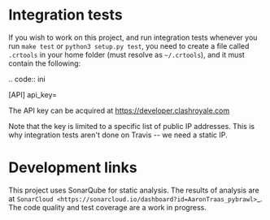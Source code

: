 
# Integration tests

If you wish to work on this project, and run integration tests whenever you
run `make test` or `python3 setup.py test`, you need to create a file called
`.crtools` in your home folder (must resolve as `~/.crtools`), and it must
contain the following:

.. code:: ini

  [API]
  api_key=<YOUR-API-KEY>

The API key can be acquired at https://developer.clashroyale.com

Note that the key is limited to a specific list of public IP addresses. This
is why integration tests aren't done on Travis -- we need a static IP.

# Development links

This project uses SonarQube for static analysis. The results of analysis
are at `SonarCloud <https://sonarcloud.io/dashboard?id=AaronTraas_pybrawl>`_.
The code quality and test coverage are a work in progress.

